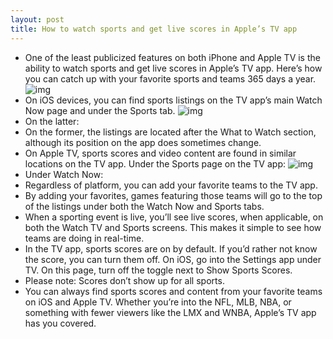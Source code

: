```yaml
---
layout: post
title: How to watch sports and get live scores in Apple’s TV app
---
```

* One of the least publicized features on both iPhone and Apple TV is the ability to watch sports and get live scores in Apple’s TV app. Here’s how you can catch up with your favorite sports and teams 365 days a year. 
![img](http://media.idownloadblog.com/wp-content/uploads/2018/05/watch-sports-Apple-TV.jpg)
* On iOS devices, you can find sports listings on the TV app’s main Watch Now page and under the Sports tab.
![img](http://media.idownloadblog.com/wp-content/uploads/2018/05/watch-sports.jpg)
* On the latter:
* On the former, the listings are located after the What to Watch section, although its position on the app does sometimes change.
* On Apple TV, sports scores and video content are found in similar locations on the TV app. Under the Sports page on the TV app:
![img](http://media.idownloadblog.com/wp-content/uploads/2018/05/find-tv-app-1.jpg)
* Under Watch Now:
* Regardless of platform, you can add your favorite teams to the TV app.
* By adding your favorites, games featuring those teams will go to the top of the listings under both the Watch Now and Sports tabs.
* When a sporting event is live, you’ll see live scores, when applicable, on both the Watch TV and Sports screens. This makes it simple to see how teams are doing in real-time.
* In the TV app, sports scores are on by default. If you’d rather not know the score, you can turn them off. On iOS, go into the Settings app under TV. On this page, turn off the toggle next to Show Sports Scores.
* Please note: Scores don’t show up for all sports.
* You can always find sports scores and content from your favorite teams on iOS and Apple TV. Whether you’re into the NFL, MLB, NBA, or something with fewer viewers like the LMX and WNBA, Apple’s TV app has you covered.

